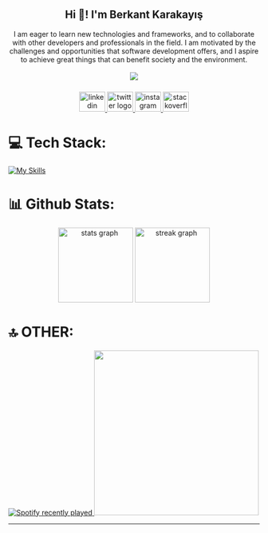 <h2 align="center">Hi 👋! I'm Berkant Karakayış</h2>

<div align="center">
  I am eager to learn new technologies and frameworks, and to collaborate with other developers and professionals in the field. I am motivated by the challenges and opportunities that software development offers,   and I aspire to achieve great things that can benefit society and the environment.
</div><br>

<div align="center">
  
  <img src="https://profile-counter.glitch.me/berkantkarakayis/count.svg?"  />
</div>

###

<div align="center">
  <a href="https://www.linkedin.com/in/berkant-karakayis/" target="_blank">
    <img src="https://raw.githubusercontent.com/maurodesouza/profile-readme-generator/master/src/assets/icons/social/linkedin/default.svg" width="52" height="40" alt="linkedin logo"  />
  </a>
  <a href="https://twitter.com/berkantkrkyss" target="_blank">
    <img src="https://raw.githubusercontent.com/maurodesouza/profile-readme-generator/master/src/assets/icons/social/twitter/default.svg" width="52" height="40" alt="twitter logo"  />
  </a>
  <a href="https://www.instagram.com/berkantkrkys/" target="_blank">
    <img src="https://raw.githubusercontent.com/maurodesouza/profile-readme-generator/master/src/assets/icons/social/instagram/default.svg" width="52" height="40" alt="instagram logo"  />
  </a>
  <a href="https://stackoverflow.com/users/17421052/berkant-karakayış" target="_blank">
    <img src="https://raw.githubusercontent.com/maurodesouza/profile-readme-generator/master/src/assets/icons/social/stackoverflow/default.svg" width="52" height="40" alt="stackoverflow logo"  />
  </a>
</div>

###


# 💻 Tech Stack:
[![My Skills](https://skillicons.dev/icons?i=js,html,css,sass,react,vite,typescript,materialui,androidstudio,bootstrap,jquery,mongodb,npm,wordpress,mysql,cs,nodejs,ps,arduino,matlab,git,github)](https://skillicons.dev)

# 📊 Github Stats:
  
<div align="center">
  <img src="https://github-readme-stats.vercel.app/api?username=berkantkarakayis&hide_title=false&hide_rank=false&show_icons=true&include_all_commits=true&count_private=true&disable_animations=false&theme=vue-dark&locale=en&hide_border=false&order=1" height="150" alt="stats graph"  />
  <img src="https://streak-stats.demolab.com?user=berkantkarakayis&locale=en&mode=daily&theme=vue-dark&hide_border=false&border_radius=5&order=3" height="150" alt="streak graph"  />
</div>

###
    
# 🔝 OTHER:

  <div>
  <a href="https://open.spotify.com/user/bekomavii">
    <img src="https://spotify-recently-played-readme.vercel.app/api?user=bekomavii&count=5&unique=false" alt="Spotify recently played"  />
  </a>
  <a>
     <img height="330" src="https://media.giphy.com/media/v1.Y2lkPTc5MGI3NjExaHRmanJvMDMxNDd0OTdpZjJrY3F5ZG9ydnEwcHZmMXd1N25yOXVveiZlcD12MV9pbnRlcm5hbF9naWZfYnlfaWQmY3Q9Zw/2IudUHdI075HL02Pkk/giphy.gif"  />
  </a>
</div>

---
